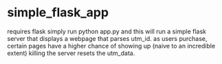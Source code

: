 # simple_flask_app
requires flask
simply run python app.py and this will run a simple flask server that displays a webpage that parses utm_id.
as users purchase, certain pages have a higher chance of showing up (naive to an incredible extent)
killing the server resets the utm_data.

